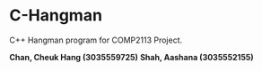 # C-Hangman
C++ Hangman program for COMP2113 Project.

**Chan, Cheuk Hang (3035559725)**
**Shah, Aashana (3035552155)**
